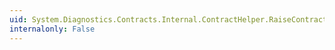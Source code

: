 ```yaml
---
uid: System.Diagnostics.Contracts.Internal.ContractHelper.RaiseContractFailedEvent(System.Diagnostics.Contracts.ContractFailureKind,System.String,System.String,System.Exception)
internalonly: False
---
```

